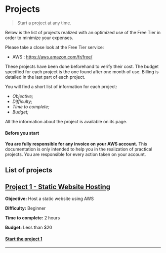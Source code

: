 # Projects

> Start a project at any time.

Below is the list of projects realized with an optimized use of the Free Tier in order to minimize your expenses.

Please take a close look at the Free Tier service:
- AWS : https://aws.amazon.com/fr/free/

These projects have been done beforehand to verify their cost. The budget specified for each project is the one found after one month of use. Billing is detailed in the last part of each project.

You will find a short list of information for each project:
- *Objective;*
- *Difficulty;*
- *Time to complete;*
- *Budget;*

All the information about the project is available on its page.

#### Before you start
**You are fully responsible for any invoice on your AWS account.** This documentation is only intended to help you in the realization of practical projects. You are responsible for every action taken on your account.

## List of projects

## [Project 1 - Static Website Hosting](projects/project-1/README.md)

**Objective:** Host a static website using AWS

**Difficulty:** Beginner

**Time to complete:** 2 hours

**Budget:** Less than $20

#### [Start the project 1](projects/project-1/README.md)

___

